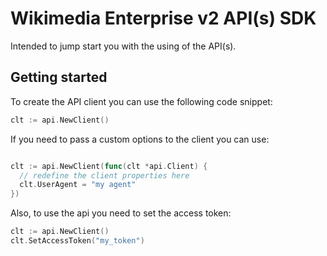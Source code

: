 # Wikimedia Enterprise v2 API(s) SDK

Intended to jump start you with the using of the API(s).

## Getting started

To create the API client you can use the following code snippet:

```go
clt := api.NewClient()
```

If you need to pass a custom options to the client you can use:

```go

clt := api.NewClient(func(clt *api.Client) {
  // redefine the client properties here
  clt.UserAgent = "my agent"
})
```

Also, to use the api you need to set the access token:

```go
clt := api.NewClient()
clt.SetAccessToken("my_token")
```
